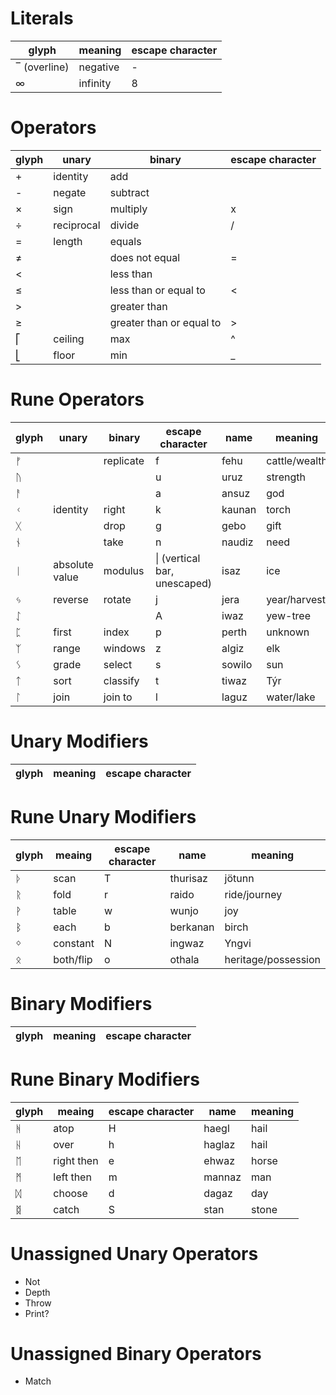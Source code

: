 # Literals

| glyph        | meaning  | escape character |
| ------------ | -------- | ---------------- |
| ‾ (overline) | negative | -                |
| ∞            | infinity | 8                |

# Operators

| glyph | unary      | binary                    | escape character |
| ----- | ---------- | ------------------------- | ---------------- |
| +     | identity   | add                       |                  |
| -     | negate     | subtract                  |                  |
| ×     | sign       | multiply                  | x                |
| ÷     | reciprocal | divide                    | /                |
| =     | length     | equals                    |                  |
| ≠     |            | does not equal            | =                |
| <     |            | less than                 |                  |
| ≤     |            | less than or equal to     | <                |
| >     |            | greater than              |                  |
| ≥     |            | greater than  or equal to | >                |
| ⎡     | ceiling    | max                       | ^                |
| ⎣     | floor      | min                       | _                |

# Rune Operators

| glyph | unary          | binary    | escape character             | name   | meaning       |
| ----- | -------------- | --------- | ---------------------------- | ------ | ------------- |
| ᚠ     |                | replicate | f                            | fehu   | cattle/wealth |
| ᚢ     |                |           | u                            | uruz   | strength      |
| ᚨ     |                |           | a                            | ansuz  | god           |
| ᚲ     | identity       | right     | k                            | kaunan | torch         |
| ᚷ     |                | drop      | g                            | gebo   | gift          |
| ᚾ     |                | take      | n                            | naudiz | need          |
| ᛁ     | absolute value | modulus   | \| (vertical bar, unescaped) | isaz   | ice           |
| ᛃ     | reverse        | rotate    | j                            | jera   | year/harvest  |
| ᛇ     |                |           | A                            | iwaz   | yew-tree      |
| ᛈ     | first          | index     | p                            | perth  | unknown       |
| ᛉ     | range          | windows   | z                            | algiz  | elk           |
| ᛊ     | grade          | select    | s                            | sowilo | sun           |
| ᛏ     | sort           | classify  | t                            | tiwaz  | Týr           |
| ᛚ     | join           | join to   | l                            | laguz  | water/lake    |

# Unary Modifiers

| glyph | meaning | escape character |
| ----- | ------- | ---------------- |

# Rune Unary Modifiers

| glyph | meaing    | escape character | name     | meaning             |
| ----- | --------- | ---------------- | -------- | ------------------- |
| ᚦ     | scan      | T                | thurisaz | jötunn              |
| ᚱ     | fold      | r                | raido    | ride/journey        |
| ᚹ     | table     | w                | wunjo    | joy                 |
| ᛒ     | each      | b                | berkanan | birch               |
| ᛜ     | constant  | N                | ingwaz   | Yngvi               |
| ᛟ     | both/flip | o                | othala   | heritage/possession |

# Binary Modifiers

| glyph | meaning | escape character |
| ----- | ------- | ---------------- |

# Rune Binary Modifiers

| glyph | meaing     | escape character | name   | meaning |
| ----- | ---------- | ---------------- | ------ | ------- |
| ᚻ     | atop       | H                | haegl  | hail    |
| ᚺ     | over       | h                | haglaz | hail    |
| ᛖ     | right then | e                | ehwaz  | horse   |
| ᛗ     | left then  | m                | mannaz | man     |
| ᛞ     | choose     | d                | dagaz  | day     |
| ᛥ     | catch      | S                | stan   | stone   |

# Unassigned Unary Operators
- Not
- Depth
- Throw
- Print?

# Unassigned Binary Operators
- Match
